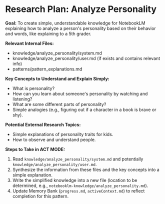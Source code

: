# Research Plan: Analyze Personality

**Goal:** To create simple, understandable knowledge for NotebookLM explaining how to analyze a person's personality based on their behavior and words, like explaining to a 5th grader.

**Relevant Internal Files:**
- knowledge/analyze_personality/system.md
- knowledge/analyze_personality/user.md (if exists and contains relevant info)
- patterns/pattern_explanations.md

**Key Concepts to Understand and Explain Simply:**
- What is personality?
- How can you learn about someone's personality by watching and listening?
- What are some different parts of personality?
- Simple analogies (e.g., figuring out if a character in a book is brave or shy).

**Potential External Research Topics:**
- Simple explanations of personality traits for kids.
- How to observe and understand people.

**Steps to Take in ACT MODE:**
1. Read `knowledge/analyze_personality/system.md` and potentially `knowledge/analyze_personality/user.md`.
2. Synthesize the information from these files and the key concepts into a simple explanation.
3. Write the simplified knowledge into a new file (location to be determined, e.g., `notebooklm-knowledge/analyze_personality.md`).
4. Update Memory Bank (`progress.md`, `activeContext.md`) to reflect completion for this pattern.
